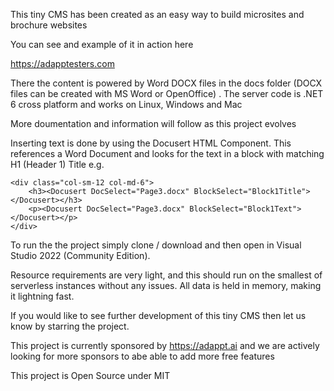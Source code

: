 This tiny CMS has been created as an easy way to build microsites and brochure websites

You can see and example of it in action here

https://adapptesters.com

There the content is powered by Word DOCX files in the docs folder (DOCX files can be created with MS Word or OpenOffice) . The server code is .NET 6 cross platform and works on Linux, Windows and Mac

More doumentation and information will follow as this project evolves

Inserting text is done by using the Docusert HTML Component. This references a Word Document and looks for the text in a block with matching H1 (Header 1) Title e.g.


    <div class="col-sm-12 col-md-6">
        <h3><Docusert DocSelect="Page3.docx" BlockSelect="Block1Title"></Docusert></h3>
        <p><Docusert DocSelect="Page3.docx" BlockSelect="Block1Text"></Docusert></p>
    </div>

To run the the project simply clone / download and then open in Visual Studio 2022 (Community Edition).

Resource requirements are very light, and this should run on the smallest of serverless instances without any issues. All data is held in memory, making it lightning fast.

If you would like to see further development of this tiny CMS then let us know by starring the project.

This project is currently sponsored by https://adappt.ai and we are actively looking for more sponsors to abe able to add more free features 

This project is Open Source under MIT
